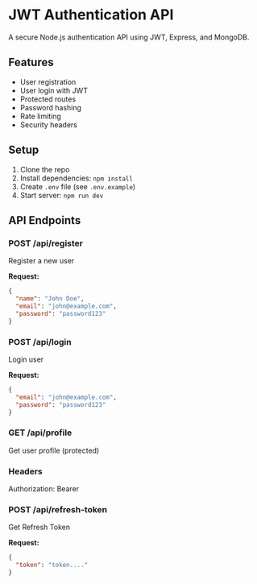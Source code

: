 # JWT Authentication API

A secure Node.js authentication API using JWT, Express, and MongoDB.

## Features

- User registration
- User login with JWT
- Protected routes
- Password hashing
- Rate limiting
- Security headers

## Setup

1. Clone the repo
2. Install dependencies: `npm install`
3. Create `.env` file (see `.env.example`)
4. Start server: `npm run dev`

## API Endpoints

### POST /api/register

Register a new user

**Request:**

```json
{
  "name": "John Doe",
  "email": "john@example.com",
  "password": "password123"
}
```
### POST /api/login

Login user

**Request:**

```json
{
  "email": "john@example.com",
  "password": "password123"
}
```
### GET /api/profile

Get user profile (protected)

### Headers

Authorization: Bearer <token>

### POST /api/refresh-token

Get Refresh Token

**Request:**

```json
{
  "token": "token...."
}
```
